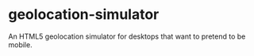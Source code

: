 geolocation-simulator
=====================

An HTML5 geolocation simulator for desktops that want to pretend to be mobile.
